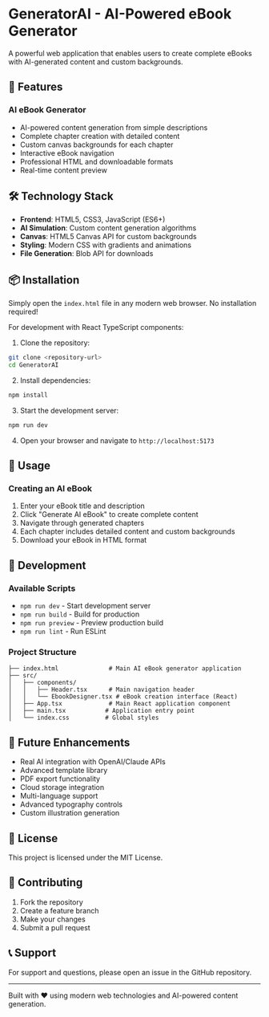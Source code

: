 # GeneratorAI - AI-Powered eBook Generator

A powerful web application that enables users to create complete eBooks with AI-generated content and custom backgrounds.

## 🚀 Features

### AI eBook Generator
- AI-powered content generation from simple descriptions
- Complete chapter creation with detailed content
- Custom canvas backgrounds for each chapter
- Interactive eBook navigation
- Professional HTML and downloadable formats
- Real-time content preview

## 🛠️ Technology Stack

- **Frontend**: HTML5, CSS3, JavaScript (ES6+)
- **AI Simulation**: Custom content generation algorithms
- **Canvas**: HTML5 Canvas API for custom backgrounds
- **Styling**: Modern CSS with gradients and animations
- **File Generation**: Blob API for downloads

## 📦 Installation

Simply open the `index.html` file in any modern web browser. No installation required!

For development with React TypeScript components:

1. Clone the repository:
```bash
git clone <repository-url>
cd GeneratorAI
```

2. Install dependencies:
```bash
npm install
```

3. Start the development server:
```bash
npm run dev
```

4. Open your browser and navigate to `http://localhost:5173`

## 🎯 Usage

### Creating an AI eBook
1. Enter your eBook title and description
2. Click "Generate AI eBook" to create complete content
3. Navigate through generated chapters
4. Each chapter includes detailed content and custom backgrounds
5. Download your eBook in HTML format

## 🔧 Development

### Available Scripts

- `npm run dev` - Start development server
- `npm run build` - Build for production
- `npm run preview` - Preview production build
- `npm run lint` - Run ESLint

### Project Structure

```
├── index.html              # Main AI eBook generator application
├── src/
│   ├── components/
│   │   ├── Header.tsx      # Main navigation header
│   │   └── EbookDesigner.tsx # eBook creation interface (React)
│   ├── App.tsx             # Main React application component
│   ├── main.tsx           # Application entry point
│   └── index.css          # Global styles
```

## 🚀 Future Enhancements

- Real AI integration with OpenAI/Claude APIs
- Advanced template library
- PDF export functionality
- Cloud storage integration
- Multi-language support
- Advanced typography controls
- Custom illustration generation

## 📄 License

This project is licensed under the MIT License.

## 🤝 Contributing

1. Fork the repository
2. Create a feature branch
3. Make your changes
4. Submit a pull request

## 📞 Support

For support and questions, please open an issue in the GitHub repository.

---

Built with ❤️ using modern web technologies and AI-powered content generation.